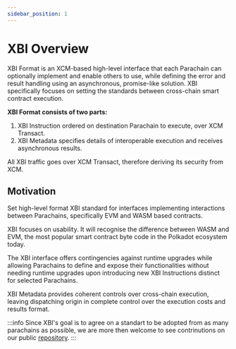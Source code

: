 ```yaml
---
sidebar_position: 1
---
```


# XBI Overview
XBI Format is an XCM-based high-level interface that each Parachain can optionally implement and enable others to use, while defining the error and result handling using an asynchronous, promise-like solution. XBI specifically focuses on setting the standards between cross-chain smart contract execution.


**XBI Format consists of two parts:**
1. XBI Instruction ordered on destination Parachain to execute, over XCM Transact.
2. XBI Metadata specifies details of interoperable execution and receives asynchronous results.

All XBI traffic goes over XCM Transact, therefore deriving its security from XCM.

## Motivation
Set high-level format XBI standard for interfaces implementing interactions between Parachains, specifically EVM and WASM based contracts.

XBI focuses on usability. It will recognise the difference between WASM and EVM, the most popular smart contract byte code in the Polkadot ecosystem today.

The XBI interface offers contingencies against runtime upgrades while allowing Parachains to define and expose their functionalities without needing runtime upgrades upon introducing new XBI Instructions distinct for selected Parachains.

XBI Metadata provides coherent controls over cross-chain execution, leaving dispatching origin in complete control over the execution costs and results format.

:::info
Since XBI's goal is to agree on a standart to be adopted from as many parachains as possible, we are more then welcome to see contrinutions on our public [repository](https://github.com/t3rn/xbi).
:::
